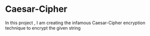 # Caesar-Cipher
In this project , I am creating the infamous Caesar-Cipher encryption technique to encrypt the given string 